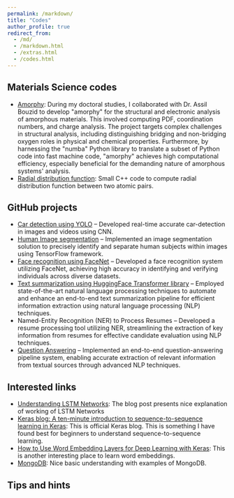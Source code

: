 ```yaml
---
permalink: /markdown/
title: "Codes"
author_profile: true
redirect_from: 
  - /md/
  - /markdown.html
  - /extras.html
  - /codes.html
---
```

  
## Materials Science codes
* [Amorphy](https://github.com/rvraghvender/amorphy): During my doctoral studies, I collaborated with Dr. Assil Bouzid to develop "amorphy" for the structural and electronic analysis of amorphous materials. This involved computing PDF, coordination numbers, and charge analysis. The project targets complex challenges in structural analysis, including distinguishing bridging and non-bridging oxygen roles in physical and chemical properties. Furthermore, by harnessing the "numba" Python library to translate a subset of Python code into fast machine code, "amorphy" achieves high computational efficiency, especially beneficial for the demanding nature of amorphous systems' analysis.
* [Radial distribution function](https://github.com/rvraghvender/MDTraj): Small C++ code to compute radial distribution function between two atomic pairs.

## GitHub projects
* [Car detection using YOLO](https://github.com/rvraghvender/DeepLearningProjects/tree/main/ConvolutionNeuralNetworks/AutonomousDrivingApplicationCarDetection) – Developed real-time accurate car-detection in images and videos using CNN.
* [Human Image segmentation](https://github.com/rvraghvender/Tech-Test-ML-Hand/blob/main/HandMasking.ipynb) – Implemented an image segmentation solution to precisely identify and separate human subjects within images using TensorFlow framework.
* [Face recognition using FaceNet](https://github.com/rvraghvender/DeepLearningProjects/tree/main/ConvolutionNeuralNetworks/FaceRecognition) – Developed a face recognition system utilizing FaceNet, achieving high accuracy in identifying and verifying individuals across diverse datasets.
* [Text summarization using HuggingFace Transformer library](https://github.com/rvraghvender/Text_Summarizer_end-to-end_nlp_project) – Employed state-of-the-art natural language processing techniques to automate and enhance an end-to-end text summarization pipeline for efficient information extraction using natural language processing (NLP) techniques.
* Named-Entity Recognition (NER) to Process Resumes – Developed a resume processing tool utilizing NER, streamlining the extraction of key information from resumes for effective candidate evaluation using NLP techniques.
* [Question Answering](https://github.com/rvraghvender/transformer_question_answering) – Implemented an end-to-end question-answering pipeline system, enabling accurate extraction of relevant information from textual sources through advanced NLP techniques.


## Interested links
* [Understanding LSTM Networks](https://colah.github.io/posts/2015-08-Understanding-LSTMs/): The blog post presents nice explanation of working of LSTM Networks
* [Keras blog: A ten-minute introduction to sequence-to-sequence learning in Keras](https://blog.keras.io/a-ten-minute-introduction-to-sequence-to-sequence-learning-in-keras.html): This is official Keras blog. This is something I have found best for beginners to understand sequence-to-sequence learning.
* [How to Use Word Embedding Layers for Deep Learning with Keras](https://machinelearningmastery.com/use-word-embedding-layers-deep-learning-keras/): This is another interesting place to learn word embeddings.
* [MongoDB](https://neetcode.io/courses/lessons/mongodb): Nice basic understanding with examples of MongoDB.

  
## Tips and hints

<!---
## Locations of key files/directories

* Basic config options: _config.yml
* Top navigation bar config: _data/navigation.yml
* Single pages: _pages/
* Collections of pages are .md or .html files in:
  * _publications/
  * _portfolio/
  * _posts/
  * _teaching/
  * _talks/
* Footer: _includes/footer.html
* Static files (like PDFs): /files/
* Profile image (can set in _config.yml): images/profile.png

## Tips and hints

* Name a file ".md" to have it render in markdown, name it ".html" to render in HTML.
* Go to the [commit list](https://github.com/academicpages/academicpages.github.io/commits/master) (on your repo) to find the last version Github built with Jekyll. 
  * Green check: successful build
  * Orange circle: building
  * Red X: error
  * No icon: not built

## Resources
 * [Liquid syntax guide](https://shopify.github.io/liquid/tags/control-flow/)
 * [MathJax Documentation](https://docs.mathjax.org/en/latest/)

## MathJax 

Support for MathJax Version 3.0 is included in the template:

$$
\displaylines{
\nabla \cdot E= \frac{\rho}{\epsilon_0} \\\
\nabla \cdot B=0 \\\
\nabla \times E= -\partial_tB \\\
\nabla \times B  = \mu_0 \left(J + \varepsilon_0 \partial_t E \right)
}
$$

The default delimiters of `$$...$$` and `\\[...\\]` are supported for displayed mathematics, while `\\(...\\)` should be used for in-line mathematics (ex., \\(a^2 + b^2 = c^2\\))

**Note** that since Academic Pages uses Markdown which cases some interference with MathJax and LaTeX for escaping characters and new lines, although [some workarounds exist](https://math.codidact.com/posts/278763/278772#answer-278772).

## Markdown guide

Academic Pages uses [kramdown](https://kramdown.gettalong.org/index.html) for Markdown rendering, which has some differences from other Markdown implementations such as GitHub's. In addition to this guide, please see the [kramdown Syntax page](https://kramdown.gettalong.org/syntax.html) for full documentation.  

### Header three

#### Header four

##### Header five

###### Header six

## Blockquotes

Single line blockquote:

> Quotes are cool.

## Tables

### Table 1

| Entry            | Item   |                                                              |
| --------         | ------ | ------------------------------------------------------------ |
| [John Doe](#)    | 2016   | Description of the item in the list                          |
| [Jane Doe](#)    | 2019   | Description of the item in the list                          |
| [Doe Doe](#)     | 2022   | Description of the item in the list                          |

### Table 2

| Header1 | Header2 | Header3 |
|:--------|:-------:|--------:|
| cell1   | cell2   | cell3   |
| cell4   | ce
ll5   | cell6   |
|-----------------------------|
| cell1   | cell2   | cell3   |
| cell4   | cell5   | cell6   |
|=============================|
| Foot1   | Foot2   | Foot3   |

## Definition Lists

Definition List Title
:   Definition list division.

Startup
:   A startup company or startup is a company or temporary organization designed to search for a repeatable and scalable business model.

#dowork
:   Coined by Rob Dyrdek and his personal body guard Christopher "Big Black" Boykins, "Do Work" works as a self motivator, to motivating your friends.

Do It Live
:   I'll let Bill O'Reilly [explain](https://www.youtube.com/watch?v=O_HyZ5aW76c "We'll Do It Live") this one.

## Unordered Lists (Nested)

  * List item one 
      * List item one 
          * List item one
          * List item two
          * List item three
          * List item four
      * List item two
      * List item three
      * List item four
  * List item two
  * List item three
  * List item four

## Ordered List (Nested)

  1. List item one 
      1. List item one 
          1. List item one
          2. List item two
          3. List item three
          4. List item four
      2. List item two
      3. List item three
      4. List item four
  2. List item two
  3. List item three
  4. List item four

## Buttons

Make any link standout more when applying the `.btn` class.

## Notices

Basic notices or call-outs are supported using the following syntax:

```markdown
**Watch out!** You can also add notices by appending `{: .notice}` to the line following paragraph.
{: .notice}
```

which wil render as:

**Watch out!** You can also add notices by appending `{: .notice}` to the line following paragraph.
{: .notice}

### Footnotes

Footnotes can be useful for clarifying points in the text, or citing information.[^1] Markdown support numeric footnotes, as well as text as long as the values are unique.[^note]

```markdown
This is the regular text.[^1] This is more regular text.[^note]

[^1]: This is the footnote itself.
[^note]: This is another footnote.
```

[^1]: Such as this footnote.
[^note]: When using text for footnotes markers, no spaces are permitted in the name.

## HTML Tags

### Address Tag

<address>
  1 Infinite Loop<br /> Cupertino, CA 95014<br /> United States
</address>

### Anchor Tag (aka. Link)

This is an example of a [link](http://github.com "Github").

### Abbreviation Tag

The abbreviation CSS stands for "Cascading Style Sheets".

*[CSS]: Cascading Style Sheets

### Cite Tag

"Code is poetry." ---<cite>Automattic</cite>

### Code Tag

You will learn later on in these tests that `word-wrap: break-word;` will be your best friend.

You can also write larger blocks of code with syntax highlighting supported for some languages, such as Python:

```python
print('Hello World!')
```

or R:

```R
print("Hello World!", quote = FALSE)
```

### Strike Tag

This tag will let you <strike>strikeout text</strike>.

### Emphasize Tag

The emphasize tag should _italicize_ text.

### Insert Tag

This tag should denote <ins>inserted</ins> text.

### Keyboard Tag

This scarcely known tag emulates <kbd>keyboard text</kbd>, which is usually styled like the `<code>` tag.

### Preformatted Tag

This tag styles large blocks of code.

<pre>
.post-title {
  margin: 0 0 5px;
  font-weight: bold;
  font-size: 38px;
  line-height: 1.2;
  and here's a line of some really, really, really, really long text, just to see how the PRE tag handles it and to find out how it overflows;
}
</pre>

### Quote Tag

<q>Developers, developers, developers&#8230;</q> &#8211;Steve Ballmer

### Strong Tag

This tag shows **bold text**.

### Subscript Tag

Getting our science styling on with H<sub>2</sub>O, which should push the "2" down.

### Superscript Tag

Still sticking with science and Isaac Newton's E = MC<sup>2</sup>, which should lift the 2 up.

### Variable Tag

This allows you to denote <var>variables</var>.

***
**Footnotes**

The footnotes in the page will be returned following this line, return to the section on <a href="#footnotes">Markdown Footnotes</a>.
--->

